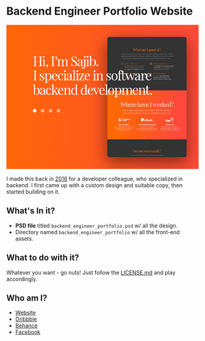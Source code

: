 # Backend Engineer Portfolio Website

![Backend Engineer Portfolio Website Screenshot](backend_engineer_portfolio_screenshot.jpg "Screenshot of Template")

I made this back in [2016](https://dribbble.com/shots/2912175-Sajibasm-Personal-Landing-Page) for a developer colleague, who specialized in backend. I first came up with a custom design and suitable copy, then started building on it.

## What's In it?

* **PSD file** titled `backend_engineer_portfolio.psd` w/ all the design.
* Directory named `backend_engineer_portfolio` w/ all the front-end assets.

## What to do with it?

Whatever you want - go nuts! Just follow the [LICENSE.md](LICENSE.md) and play accordingly.


## Who am I?

* [Website](http://musavvir.info/)
* [Dribbble](https://dribbble.com/musavvir)
* [Behance](https://www.behance.net/musavvir)
* [Facebook](https://www.facebook.com/musavvir.info/)